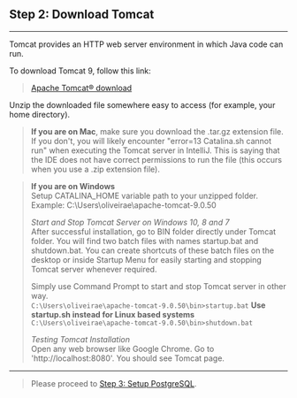 ## Step 2: Download Tomcat

---

Tomcat provides an HTTP web server environment in which Java code can run.

To download Tomcat 9, follow this link:

> [Apache Tomcat® download](https://tomcat.apache.org/download-90.cgi)

Unzip the downloaded file somewhere easy to access (for example, your home directory).

> **If you are on Mac**, make sure you download the .tar.gz extension file. If you don't, you will likely 
encounter "error=13 Catalina.sh cannot run" when executing the Tomcat server in IntelliJ. This is saying that the IDE 
does not have correct permissions to run the file (this occurs when you use a .zip extension file).

> **If you are on Windows**  
> Setup CATALINA_HOME variable path to your unzipped folder. Example: C:\Users\oliveirae\apache-tomcat-9.0.50  
> 
> *Start and Stop Tomcat Server on Windows 10, 8 and 7*  
> After successful installation, go to BIN folder directly under Tomcat folder. You will find two batch files with 
> names startup.bat and shutdown.bat. You can create shortcuts of these batch files on the desktop or inside Startup 
> Menu for easily starting and stopping Tomcat server whenever required.  
> 
> Simply use Command Prompt to start and stop Tomcat server in other way.  
> `C:\Users\oliveirae\apache-tomcat-9.0.50\bin>startup.bat` **Use startup.sh instead for Linux based systems**
> `C:\Users\oliveirae\apache-tomcat-9.0.50\bin>shutdown.bat` 
> 
> 
> *Testing Tomcat Installation*  
> Open any web browser like Google Chrome. Go to 'http://localhost:8080'. You should see Tomcat page.

---

> Please proceed to [Step 3: Setup PostgreSQL](3_postgresql_setup.md).
